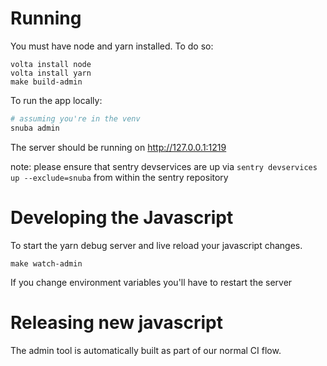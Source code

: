 # Running
You must have node and yarn installed. To do so:
```
volta install node
volta install yarn
make build-admin
```

To run the app locally:
```bash
# assuming you're in the venv
snuba admin
```

The server should be running on http://127.0.0.1:1219

note: please ensure that sentry devservices are up via `sentry devservices up --exclude=snuba` from within the sentry repository

# Developing the Javascript

To start the yarn debug server and live reload your javascript changes.
```
make watch-admin
```

 If you change environment variables you'll have to restart the server

# Releasing new javascript

The admin tool is automatically built as part of our normal CI flow.
